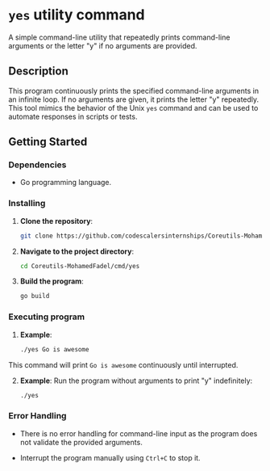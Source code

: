 # `yes` utility command

A simple command-line utility that repeatedly prints command-line arguments or the letter "y" if no arguments are provided.

## Description

This program continuously prints the specified command-line arguments in an infinite loop. If no arguments are given, it prints the letter "y" repeatedly. This tool mimics the behavior of the Unix `yes` command and can be used to automate responses in scripts or tests.

## Getting Started

### Dependencies

- Go programming language.

### Installing

1. **Clone the repository**:
   ```bash
   git clone https://github.com/codescalersinternships/Coreutils-MohamedFadel/tree/development
   ```
2. **Navigate to the project directory**:
   ```bash
   cd Coreutils-MohamedFadel/cmd/yes
   ```
3. **Build the program**:
   ```bash
   go build
   ```

### Executing program

1. **Example**:

   ```bash
   ./yes Go is awesome
   ```

This command will print `Go is awesome` continuously until interrupted.

2. **Example**: Run the program without arguments to print "y" indefinitely:

   ```bash
   ./yes
   ```

### Error Handling

- There is no error handling for command-line input as the program does not validate the provided arguments.

- Interrupt the program manually using `Ctrl+C` to stop it.
